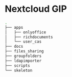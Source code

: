 # Nextcloud GIP

```bash
.
├── apps
│   ├── onlyoffice
│   ├── richdocuments
│   └── user_cas
├── docs
├── files_sharing
├── groupfolders
├── ldapimporter
├── scripts
└── skeleton
```
